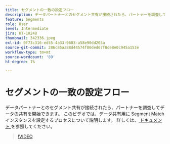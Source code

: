 ```yaml
---
title: セグメントの一致の設定フロー
description: データパートナーとのセグメント共有が接続されたら、パートナーを調査してデータの共有を開始できます。 このビデオでは、...（説明は 60 ～ 160 文字にする必要があります）のプロセスについて説明します
feature: Segments
role: User
level: Intermediate
jira: KT-10248
thumbnail: 342336.jpeg
exl-id: 0f73c316-ed55-4a33-9603-a58e90dd205a
source-git-commit: 286c85aa88d44574f00ded67f0de8e0c945a153e
workflow-type: tm+mt
source-wordcount: '89'
ht-degree: 1%

---
```


# セグメントの一致の設定フロー

データパートナーとのセグメント共有が接続されたら、パートナーを調査してデータの共有を開始できます。 このビデオでは、データ共有用に Segment Match インスタンスを設定するプロセスについて説明します。 詳しくは、[ ドキュメント ](https://experienceleague.adobe.com/docs/experience-platform/segmentation/ui/segment-match/overview.html?lang=ja) を参照してください。

>[!VIDEO](https://video.tv.adobe.com/v/346707/?learn=on&enablevpops&captions=jpn)
